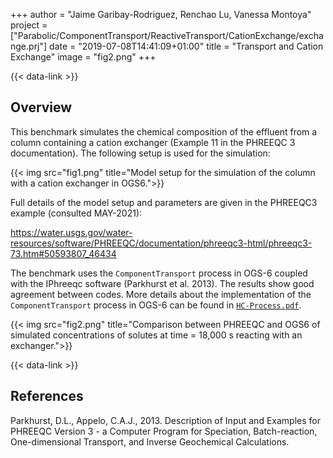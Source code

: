 +++
author = "Jaime Garibay-Rodriguez, Renchao Lu, Vanessa Montoya"
project = ["Parabolic/ComponentTransport/ReactiveTransport/CationExchange/exchange.prj"]
date = "2019-07-08T14:41:09+01:00"
title = "Transport and Cation Exchange"
image = "fig2.png"
+++

{{< data-link >}}

## Overview

This benchmark simulates the chemical composition of the effluent from a column containing a cation exchanger (Example 11 in the PHREEQC 3 documentation).
The following setup is used for the simulation:

{{< img src="fig1.png" title="Model setup for the simulation of the column with a cation exchanger in OGS6.">}}

Full details of the model setup and parameters are given in the PHREEQC3 example (consulted MAY-2021):

<https://water.usgs.gov/water-resources/software/PHREEQC/documentation/phreeqc3-html/phreeqc3-73.htm#50593807_46434>

The benchmark uses the `ComponentTransport` process in OGS-6 coupled with the IPhreeqc software (Parkhurst et al. 2013). The results show good agreement between codes. More details about the implementation of the `ComponentTransport` process in OGS-6 can be found in  [`HC-Process.pdf`](/docs/benchmarks/hydro-component/saturated-mass-transport/HC-Process.pdf).

{{< img src="fig2.png" title="Comparison between PHREEQC and OGS6 of simulated concentrations of solutes at time = 18,000 s reacting with an exchanger.">}}

{{< data-link >}}

## References

<!-- vale off -->

Parkhurst, D.L., Appelo, C.A.J., 2013. Description of Input and Examples for PHREEQC Version 3 - a Computer Program for Speciation, Batch-reaction, One-dimensional Transport, and Inverse Geochemical Calculations.
